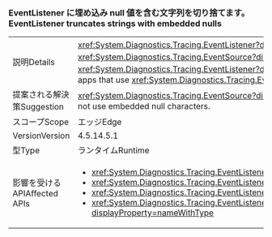 ### <a name="eventlistener-truncates-strings-with-embedded-nulls"></a><span data-ttu-id="a1d50-101">EventListener に埋め込み null 値を含む文字列を切り捨てます。</span><span class="sxs-lookup"><span data-stu-id="a1d50-101">EventListener truncates strings with embedded nulls</span></span>

|   |   |
|---|---|
|<span data-ttu-id="a1d50-102">説明</span><span class="sxs-lookup"><span data-stu-id="a1d50-102">Details</span></span>|<span data-ttu-id="a1d50-103"><xref:System.Diagnostics.Tracing.EventListener?displayProperty=name> は、埋め込まれた null のある文字列を切り捨てます。</span><span class="sxs-lookup"><span data-stu-id="a1d50-103"><xref:System.Diagnostics.Tracing.EventListener?displayProperty=name> truncates strings with embedded nulls.</span></span> <span data-ttu-id="a1d50-104">null 文字は <xref:System.Diagnostics.Tracing.EventSource?displayProperty=name> クラスでサポートされません。</span><span class="sxs-lookup"><span data-stu-id="a1d50-104">Null characters are not supported by the <xref:System.Diagnostics.Tracing.EventSource?displayProperty=name> class.</span></span> <span data-ttu-id="a1d50-105">変更は、プロセスの <xref:System.Diagnostics.Tracing.EventListener?displayProperty=name> データを読み取るために <xref:System.Diagnostics.Tracing.EventSource?displayProperty=name> を使用し、区切り記号として null 文字を使用するアプリにのみ影響します。</span><span class="sxs-lookup"><span data-stu-id="a1d50-105">The change only affects apps that use <xref:System.Diagnostics.Tracing.EventListener?displayProperty=name> to read <xref:System.Diagnostics.Tracing.EventSource?displayProperty=name> data in process and that use null characters as delimiters.</span></span>|
|<span data-ttu-id="a1d50-106">提案される解決策</span><span class="sxs-lookup"><span data-stu-id="a1d50-106">Suggestion</span></span>|<span data-ttu-id="a1d50-107"><xref:System.Diagnostics.Tracing.EventSource?displayProperty=name> データを更新する、可能であれば、埋め込まれた null 文字を使用しないようにします。</span><span class="sxs-lookup"><span data-stu-id="a1d50-107"><xref:System.Diagnostics.Tracing.EventSource?displayProperty=name> data should be updated, if possible, to not use embedded null characters.</span></span>|
|<span data-ttu-id="a1d50-108">スコープ</span><span class="sxs-lookup"><span data-stu-id="a1d50-108">Scope</span></span>|<span data-ttu-id="a1d50-109">エッジ</span><span class="sxs-lookup"><span data-stu-id="a1d50-109">Edge</span></span>|
|<span data-ttu-id="a1d50-110">Version</span><span class="sxs-lookup"><span data-stu-id="a1d50-110">Version</span></span>|<span data-ttu-id="a1d50-111">4.5.1</span><span class="sxs-lookup"><span data-stu-id="a1d50-111">4.5.1</span></span>|
|<span data-ttu-id="a1d50-112">型</span><span class="sxs-lookup"><span data-stu-id="a1d50-112">Type</span></span>|<span data-ttu-id="a1d50-113">ランタイム</span><span class="sxs-lookup"><span data-stu-id="a1d50-113">Runtime</span></span>|
|<span data-ttu-id="a1d50-114">影響を受ける API</span><span class="sxs-lookup"><span data-stu-id="a1d50-114">Affected APIs</span></span>|<ul><li><xref:System.Diagnostics.Tracing.EventListener.%23ctor?displayProperty=nameWithType></li><li><xref:System.Diagnostics.Tracing.EventListener.EnableEvents(System.Diagnostics.Tracing.EventSource,System.Diagnostics.Tracing.EventLevel)?displayProperty=nameWithType></li><li><xref:System.Diagnostics.Tracing.EventListener.EnableEvents(System.Diagnostics.Tracing.EventSource,System.Diagnostics.Tracing.EventLevel,System.Diagnostics.Tracing.EventKeywords)?displayProperty=nameWithType></li><li><xref:System.Diagnostics.Tracing.EventListener.EnableEvents(System.Diagnostics.Tracing.EventSource,System.Diagnostics.Tracing.EventLevel,System.Diagnostics.Tracing.EventKeywords,System.Collections.Generic.IDictionary{System.String,System.String})?displayProperty=nameWithType></li></ul>|

